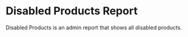 # Disabled Products Report
  Disabled Products is an admin report that shows all disabled products.
